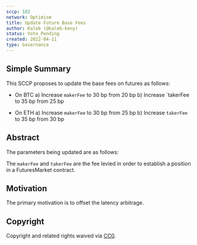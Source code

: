 ```yaml
---
sccp: 182
network: Optimism
title: Update Future Base Fees
author: Kaleb (@kaleb-keny)
status: Vote_Pending
created: 2022-04-11
type: Governance
---
```


## Simple Summary

<!--"If you can't explain it simply, you don't understand it well enough." Provide a simplified and layman-accessible explanation of the SCCP.-->

This SCCP proposes to update the base fees on futures as follows:

- On BTC
    a) Increase `makerFee` to 30 bp from 20 bp
    b) Increase `takerFee to 35 bp from 25 bp

- On ETH
    a) Increase `makerFee` to 30 bp from 25 bp
    b) Increase `takerFee` to 35 bp from 30 bp

## Abstract

<!--A short (~200 word) description of the variable change proposed.-->

The parameters being updated are as follows:

The `makerFee` and `takerFee` are the fee levied in order to establish a position in a FuturesMarket contract.


## Motivation

<!--The motivation is critical for SCCPs that want to update variables within Synthetix. It should clearly explain why the existing variable is not incentive aligned. SCCP submissions without sufficient motivation may be rejected outright.-->

The primary motivation is to offset the latency arbitrage. 

## Copyright

Copyright and related rights waived via [CC0](https://creativecommons.org/publicdomain/zero/1.0/).